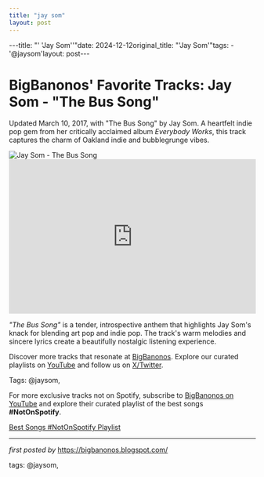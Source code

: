 ```yaml
---
title: "jay som"
layout: post
---
```

---title: "' 'Jay Som''"date: 2024-12-12original_title: "'Jay Som'"tags:  - '@jaysom'layout: post---<!-- Post Title --><h1 >BigBanonos' Favorite Tracks: Jay Som - "The Bus Song"</h1> <!-- Introductory Text --><p >Updated March 10, 2017, with "The Bus Song" by Jay Som. A heartfelt indie pop gem from her critically acclaimed album *Everybody Works*, this track captures the charm of Oakland indie and bubblegrunge vibes.</p> <!-- Featured Image --><div > <img src="https://img.apmcdn.org/faae88f92c642dadbb03185adc14e48ea51693aa/uncropped/0f47a6-20170327-jay-som.jpg" alt="Jay Som - The Bus Song" /></div> <!-- YouTube Video Embed --><div > <iframe width="100%" height="315" src="https://www.youtube.com/embed/k2SluHV2i40" title="Jay Som - 'The Bus Song'" frameborder="0" allow="accelerometer; autoplay; encrypted-media; gyroscope; picture-in-picture; web-share" referrerpolicy="strict-origin-when-cross-origin" allowfullscreen></iframe></div> <!-- Song Information --><div > <p><em>"The Bus Song"</em> is a tender, introspective anthem that highlights Jay Som's knack for blending art pop and indie pop. The track's warm melodies and sincere lyrics create a beautifully nostalgic listening experience.</p></div> <!-- Footer Links --><div > <p>Discover more tracks that resonate at <a href="https://bigbanonos.blogspot.com/" target="_blank">BigBanonos</a>. Explore our curated playlists on <a href="https://www.youtube.com/@BigBanonos" target="_blank">YouTube</a> and follow us on <a href="https://x.com/bigbanonos" target="_blank">X/Twitter</a>.</p></div> <!-- Tags --><p >Tags: @jaysom,</p><!--Subscribe and Playlist Links--><div>    <p>For more exclusive tracks not on Spotify, subscribe to <a href="https://www.youtube.com/@BigBanonos" target="_blank">BigBanonos on YouTube</a> and explore their curated playlist of the best songs <strong>#NotOnSpotify</strong>.</p>    <p><a href="https://www.youtube.com/playlist?list=PLtuNtuTatqI0kFahUCbtbfenC_ET5O_tr" target="_blank">Best Songs #NotOnSpotify Playlist<br /></a></p></div><hr /><p><em>first posted by</em> <a href="https://bigbanonos.blogspot.com/" rel="noopener" target="_new">https://bigbanonos.blogspot.com/</a></p><p>tags: @jaysom,</p>